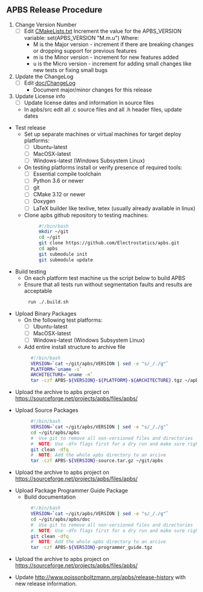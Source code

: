 APBS Release Procedure
-----------------------
 1. Change Version Number
	 - [ ] Edit [CMakeLists.txt]([https://github.com/Electrostatics/apbs/blob/master/apbs/CMakeLists.txt)
		Increment the value for the APBS_VERSION variable:
	     set(APBS_VERSION "M.m.u")
	     Where:
		 - M is the Major version - increment if there are breaking changes or dropping support for previous features
		 - m is the Minor version - increment for new features added
		 - u is the Micro version - increment for adding small changes like new tests or fixing small bugs

 2. Update the ChangeLog
	 - [ ] Edit [doc/ChangeLog]([https://github.com/Electrostatics/apbs/blob/master/apbs/doc/ChangeLog.md)
	   - Document major/minor changes for this release
   
  3. Update License info
	   - [ ] Update license dates and information in source files
	   - In apbs/src edit all .c source files and all .h header files, update dates
  
 * Test release
   - Set up separate machines or virtual machines for target deploy platforms:
	 - [ ] Ubuntu-latest 
	 - [ ] MacOSX-latest
	 - [ ] Windows-latest (Windows Subsystem Linux)
     
   - On testing platforms install or verify presence of required tools:
	 - [ ] Essential compile toolchain 
     - [ ] Python 3.6 or newer
     - [ ] git
     - [ ] CMake 3.12 or newer
     - [ ] Doxygen
     - [ ] LaTeX builder like texlive, tetex (usually already available in linux)
     
   - Clone apbs github repository to testing machines:
```bash
            #!/bin/bash
            mkdir ~/git
            cd ~/git
            git clone https://github.com/Electrostatics/apbs.git
            cd apbs
            git submodule init
            git submodule update
```
   - Build testing
     - On each platform test machine us the script below to build APBS
     - Ensure that all tests run without segmentation faults and results are acceptable

```bash
		run ./.build.sh
```
     
 * Upload Binary Packages
   - On the following test platforms:
	 - [ ] Ubuntu-latest 
	 - [ ] MacOSX-latest
	 - [ ] Windows-latest (Windows Subsystem Linux)
     
   - Add entire install structure to archive file
```bash
	     #!/bin/bash
	     VERSION=`cat ~/git/apbs/VERSION | sed -e "s/_/./g"`
	     PLATFORM=`uname -s`
	     ARCHITECTURE=`uname -m`
	     tar -czf APBS-${VERSION}-${PLATFORM}-${ARCHITECTURE}.tgz ~/apbs-install
```
   - Upload the archive to apbs project on https://sourceforge.net/projects/apbs/files/apbs/
     
 * Upload Source Packages
```bash
	     #!/bin/bash
	     VERSION=`cat ~/git/apbs/VERSION | sed -e "s/_/./g"`
	     cd ~/git/apbs/apbs
	     #  Use git to remove all non-versioned files and directories
	     #  NOTE: Use -dfn flags first for a dry run and make sure right files are rm'ed
	     git clean -dfq
	     #  NOTE: Add the whole apbs directory to an arcive
	     tar -czf APBS-${VERSION}-source.tar.gz ~/git/apbs
```
   - Upload the archive to apbs project on https://sourceforge.net/projects/apbs/files/apbs/
     
 * Upload Package Programmer Guide Package
   - Build documentation
```bash
	     #!/bin/bash
	     VERSION=`cat ~/git/apbs/VERSION | sed -e "s/_/./g"`
	     cd ~/git/apbs/apbs/doc
	     #  Use git to remove all non-versioned files and directories
	     #  NOTE: Use -dfn flags first for a dry run and make sure right files are rm'ed
	     git clean -dfq
	     #  NOTE: Add the whole apbs directory to an arcive
	     tar -czf APBS-${VERSION}-programmer_guide.tgz
```
     
   - Upload the archive to apbs project on https://sourceforge.net/projects/apbs/files/apbs/

 * Update http://www.poissonboltzmann.org/apbs/release-history with new release information.
<!--stackedit_data:
eyJoaXN0b3J5IjpbNTk4MzY2NDQ1XX0=
-->